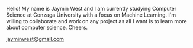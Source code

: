 Hello! My name is Jaymin West and I am currently studying Computer Science at Gonzaga University with a focus on Machine Learning. I'm
willing to collaborate and work on any project as all I want is to learn more about computer science. Cheers. 

jayminwest@gmail.com
